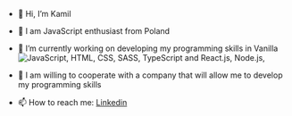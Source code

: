 - 👋 Hi, I’m Kamil
- 👀 I am JavaScript enthusiast from Poland 
- 🌱 I’m currently working on developing my programming skills in Vanilla ![JavaScript](https://img.shields.io/badge/javascript-%23323330.svg?style=for-the-badge&logo=javascript&logoColor=%23F7DF1E), HTML, CSS, SASS, TypeScript and React.js, Node.js,  
- 💞️ I am willing to cooperate with a company that will allow me to develop my programming skills

- 📫 How to reach me: <a href="https://www.linkedin.com/in/kamil-pawelek/" >Linkedin</a>

<!---
Kkinod/Kkinod is a ✨ special ✨ repository because its `README.md` (this file) appears on your GitHub profile.
You can click the Preview link to take a look at your changes.
--->
